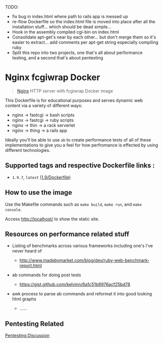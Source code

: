 TODO:  
  - fix bug in index.html where path to rails app is messed up
  - re-flow Dockerfile so the index.html file is moved into place after all the installation stuff... which should be dead simple...
  - Hook in the assembly compiled cgi-bin on index.html
  - Consolidate apt-get's near by each other... but don't merge them so it's easier to extract... add comments per apt-get string especially compiling ruby
  - Split this repo into two projects, one that's all about performance testing, and a second that's about pentesting


# Nginx fcgiwrap Docker

> [Nginx](http://nginx.org/) HTTP server with fcgiwrap Docker image

This Dockerfile is for educational purposes and serves dynamic web content via a variety of different ways:

  - nginx -> fastcgi -> bash scripts
  - nginx -> fastcgi -> ruby scripts
  - nginx -> thin    -> a rack serverlet
  - nginx -> thing   -> a rails app

Ideally you'll be able to use `ab` to create performance tests of all of these implementations to give you a feel for how perfromance is effected by using different technologies.  

## Supported tags and respective Dockerfile links :

- `1.9.7`, `latest` [(1.9/Dockerfile)](https://github.com/rodolpheche/nginx-fcgiwrap-docker/blob/1.9.7/Dockerfile)

## How to use the image

Use the Makefile commands such as `make build`, `make run`, and `make console`.

Access [http://localhost/](http://localhost/) to show the static site.


## Resources on performance related stuff
- Listing of benchmarks across various frameworks including one's I've never heard of
  - http://www.madebymarket.com/blog/dev/ruby-web-benchmark-report.html

- ab commands for doing post tests
  - https://gist.github.com/kelvinn/6a1c51b8976acf25bd78

- awk process to parse ab commands and reformat it into good looking html graphs
  - ......


## Pentesting Related

[Pentesting Discussion](ESSAY.md)
